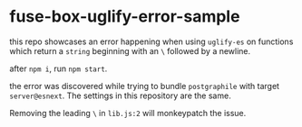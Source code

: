 # fuse-box-uglify-error-sample

this repo showcases an error happening when using `uglify-es` on functions which return a `string` beginning with an `\` followed by a newline.

after `npm i`, run `npm start`. 

the error was discovered while trying to bundle `postgraphile` with target `server@esnext`. The settings in this repository are the same. 

Removing the leading `\` in `lib.js:2` will monkeypatch the issue. 
